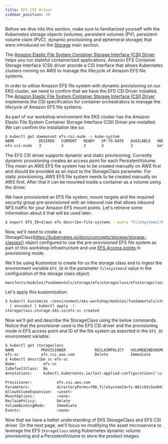 ```yaml
---
title: EFS CSI Driver
sidebar_position: 20
---
```


Before we dive into this section, make sure to familiarized yourself with the Kubernetes storage objects (volumes, persistent volumes (PV), persistent volume claim (PVC), dynamic provisioning and ephemeral storage) that were introduced on the [Storage](../index.md) main section.

The [Amazon Elastic File System Container Storage Interface (CSI) Driver](https://github.com/kubernetes-sigs/aws-efs-csi-driver) helps you run stateful containerized applications. Amazon EFS Container Storage Interface (CSI) driver provide a CSI interface that allows Kubernetes clusters running on AWS to manage the lifecycle of Amazon EFS file systems.

In order to utilize Amazon EFS file system with dynamic provisioning on our EKS cluster, we need to confirm that we have the EFS CSI Driver installed. The [Amazon Elastic File System Container Storage Interface (CSI) Driver](https://github.com/kubernetes-sigs/aws-efs-csi-driver) implements the CSI specification for container orchestrators to manage the lifecycle of Amazon EFS file systems.

As part of our workshop environment the EKS cluster has the Amazon Elastic File System Container Storage Interface (CSI) Driver pre-installed. We can confirm the installation like so:

```bash
$ kubectl get daemonset efs-csi-node -n kube-system
NAME           DESIRED   CURRENT   READY   UP-TO-DATE   AVAILABLE   NODE SELECTOR                 AGE
efs-csi-node   3         3         3       3            3           beta.kubernetes.io/os=linux   2d1h
```

The EFS CSI driver supports dynamic and static provisioning. Currently dynamic provisioning creates an access point for each PersistentVolume. This mean an AWS EFS file system has to be created manually on AWS first and should be provided as an input to the StorageClass parameter. For static provisioning, AWS EFS file system needs to be created manually on AWS first. After that it can be mounted inside a container as a volume using the driver.

We have provisioned an EFS file system, mount targets and the required security group pre-provisioned with an inbound rule that allows inbound NFS traffic for your Amazon EFS mount points. Let's retrieve some information about it that will be used later:

```bash
$ export EFS_ID=$(aws efs describe-file-systems --query "FileSystems[?Name=='$EKS_CLUSTER_NAME-efs-assets'] | [0].FileSystemId" --output text)
```

Now, we'll need to create a StorageClass(https://kubernetes.io/docs/concepts/storage/storage-classes/) object configured to use the pre-provisioned EFS file system as part of this workshop infrastructure and use [EFS Access points](https://docs.aws.amazon.com/efs/latest/ug/efs-access-points.html) in provisioning mode.

We'll be using Kustomize to create for us the storage class and to ingest the environment variable `EFS_ID` in the parameter `filesystemid` value in the configuration of the storage class object: 

```file
manifests/modules/fundamentals/storage/efs/storageclass/efsstorageclass.yaml
```

Let's apply this kustomization:

```bash
$ kubectl kustomize ~/environment/eks-workshop/modules/fundamentals/storage/efs/storageclass \
  | envsubst | kubectl apply -f-
storageclass.storage.k8s.io/efs-sc created
```

Now we'll get and describe the StorageClass using the below commands. Notice that the provisioner used is the EFS CSI driver and the provisioning mode is EFS access point and ID of the file system as exported in the `EFS_ID` environment variable.

```bash
$ kubectl get storageclass
NAME            PROVISIONER             RECLAIMPOLICY   VOLUMEBINDINGMODE      ALLOWVOLUMEEXPANSION   AGE
efs-sc          efs.csi.aws.com         Delete          Immediate              false                  8m29s
$ kubectl describe sc efs-sc
Name:            efs-sc
IsDefaultClass:  No
Annotations:     kubectl.kubernetes.io/last-applied-configuration={"apiVersion":"storage.k8s.io/v1","kind":"StorageClass","metadata":{"annotations":{},"name":"efs-sc"},"parameters":{"directoryPerms":"700","fileSystemId":"fs-061cb5c5ed841a6b0","provisioningMode":"efs-ap"},"provisioner":"efs.csi.aws.com"}

Provisioner:           efs.csi.aws.com
Parameters:            directoryPerms=700,fileSystemId=fs-061cb5c5ed841a6b0,provisioningMode=efs-ap
AllowVolumeExpansion:  <unset>
MountOptions:          <none>
ReclaimPolicy:         Delete
VolumeBindingMode:     Immediate
Events:                <none>
```

Now that we have a better understanding of EKS StorageClass and EFS CSI driver. On the next page, we'll focus on modifying the asset microservice to leverage the EFS `StorageClass` using Kubernetes dynamic volume provisioning and a PersistentVolume to store the product images. 
